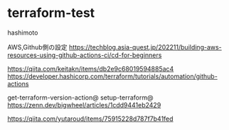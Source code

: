 # terraform-test
hashimoto


AWS,Github側の設定
https://techblog.asia-quest.jp/202211/building-aws-resources-using-github-actions-ci/cd-for-beginners


https://qiita.com/keitakn/items/db2e9c68019594885ac4
https://developer.hashicorp.com/terraform/tutorials/automation/github-actions

get-terraform-version-action@
setup-terraform@
https://zenn.dev/bigwheel/articles/1cdd9441eb2429





https://qiita.com/yutaroud/items/75915228d787f7b41fed